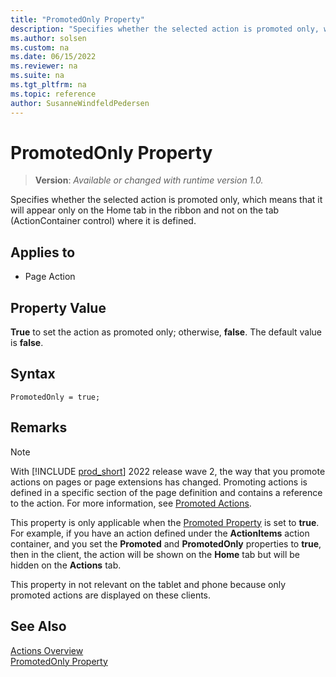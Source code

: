 ```yaml
---
title: "PromotedOnly Property"
description: "Specifies whether the selected action is promoted only, which means that it will appear only on the Home tab in the ribbon and not on the tab (ActionContainer control) where it is defined."
ms.author: solsen
ms.custom: na
ms.date: 06/15/2022
ms.reviewer: na
ms.suite: na
ms.tgt_pltfrm: na
ms.topic: reference
author: SusanneWindfeldPedersen
---
```

[//]: # (START>DO_NOT_EDIT)
[//]: # (IMPORTANT:Do not edit any of the content between here and the END>DO_NOT_EDIT.)
[//]: # (Any modifications should be made in the .xml files in the ModernDev repo.)
# PromotedOnly Property
> **Version**: _Available or changed with runtime version 1.0._

Specifies whether the selected action is promoted only, which means that it will appear only on the Home tab in the ribbon and not on the tab (ActionContainer control) where it is defined.

## Applies to
-   Page Action

[//]: # (IMPORTANT: END>DO_NOT_EDIT)


## Property Value

 **True** to set the action as promoted only; otherwise, **false**. The default value is **false**.  

## Syntax

```AL
PromotedOnly = true;
```
 
## Remarks

> [!NOTE]  
> With [!INCLUDE [prod_short](includes/prod_short.md)] 2022 release wave 2, the way that you promote actions on pages or page extensions has changed. Promoting actions is defined in a specific section of the page definition and contains a reference to the action. For more information, see [Promoted Actions](../devenv-promoted-actions.md).

This property is only applicable when the [Promoted Property](devenv-promoted-property.md) is set to **true**. For example, if you have an action defined under the **ActionItems** action container, and you set the **Promoted** and **PromotedOnly** properties to **true**, then in the client, the action will be shown on the **Home** tab but will be hidden on the **Actions** tab.  
  
This property in not relevant on the tablet and phone because only promoted actions are displayed on these clients.  
  
## See Also  

[Actions Overview](../devenv-actions-overview.md)  
[PromotedOnly Property](devenv-promotedonly-property.md)  
